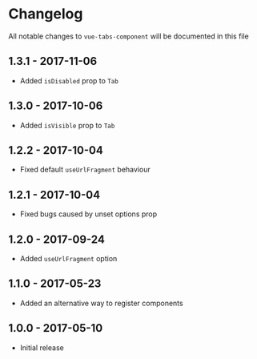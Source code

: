 # Changelog

All notable changes to `vue-tabs-component` will be documented in this file

## 1.3.1 - 2017-11-06
 - Added `isDisabled` prop to `Tab`

## 1.3.0 - 2017-10-06
- Added `isVisible` prop to `Tab`

## 1.2.2 - 2017-10-04
- Fixed default `useUrlFragment` behaviour

## 1.2.1 - 2017-10-04
- Fixed bugs caused by unset options prop

## 1.2.0 - 2017-09-24
- Added `useUrlFragment` option

## 1.1.0 - 2017-05-23
- Added an alternative way to register components

## 1.0.0 - 2017-05-10
- Initial release
